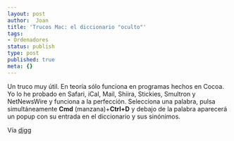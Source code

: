 ```yaml
---
layout: post
author:  Joan
title: 'Trucos Mac: el diccionario "oculto"'
tags:
- Ordenadores
status: publish
type: post
published: true
meta: {}
---
```

Un truco muy útil. En teoría sólo funciona en programas hechos en Cocoa. Yo lo he probado en Safari, iCal, Mail, Shiira, Stickies, Smultron y NetNewsWire y funciona a la perfección. Selecciona una palabra, pulsa simultáneamente <b>Cmd</b> (manzana)+<b>Ctrl</b><b>+</b><b>D</b> y debajo de la palabra aparecerá un popup con su entrada en el diccionario y sus sinónimos.

Vía <a href="http://digg.com/apple/Apple_OS_X_s_Built_in_Dictionary">digg</a>
